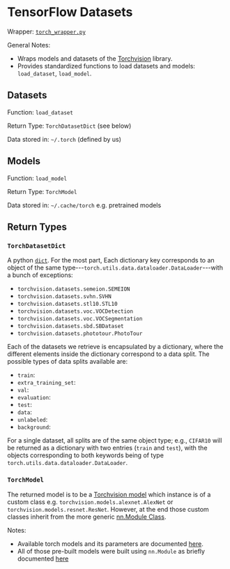 # TensorFlow Datasets

Wrapper: [`torch_wrapper.py`](../../../sotaai/cv/torch_wrapper.py)

General Notes:

- Wraps models and datasets of the
  [Torchvision](https://pytorch.org/docs/stable/torchvision/index.html) library.
- Provides standardized functions to load datasets and models: `load_dataset`,
  `load_model`.

## Datasets

Function: `load_dataset`

Return Type: `TorchDatasetDict` (see below)

Data stored in: `~/.torch` (defined by us)

## Models

Function: `load_model`

Return Type: `TorchModel`

Data stored in: `~/.cache/torch` e.g. pretrained models

## Return Types

### `TorchDatasetDict`

A python
[`dict`](https://docs.python.org/3/tutorial/datastructures.html#dictionaries).
For the most part, Each dictionary key corresponds to an object of the same
type\-\-\-`torch.utils.data.dataloader.DataLoader`\-\-\-with a bunch of exceptions:

- `torchvision.datasets.semeion.SEMEION`
- `torchvision.datasets.svhn.SVHN`
- `torchvision.datasets.stl10.STL10`
- `torchvision.datasets.voc.VOCDetection`
- `torchvision.datasets.voc.VOCSegmentation`
- `torchvision.datasets.sbd.SBDataset`
- `torchvision.datasets.phototour.PhotoTour`

Each of the datasets we retrieve is encapsulated by a dictionary, where the
different elements inside the dictionary correspond to a data split. The
possible types of data splits available are:

- `train`:
- `extra_training_set`:
- `val`:
- `evaluation`:
- `test`:
- `data`:
- `unlabeled`:
- `background`:

For a single dataset, all splits are of the same object type; e.g., `CIFAR10`
will be returned as a dictionary with two entries (`train` and `test`), with the
objects corresponding to both keywords being of type
`torch.utils.data.dataloader.DataLoader`.

### `TorchModel`

The returned model is to be a
[Torchvision model](https://pytorch.org/docs/stable/torchvision/models.html)
which instance is of a custom class
e.g. `torchvision.models.alexnet.AlexNet` or `torchvision.models.resnet.ResNet`.
However, at the end those custom classes inherit from the more generic
[nn.Module Class](https://pytorch.org/docs/stable/generated/torch.nn.Module.html?highlight=nn%20module#torch.nn.Module).

Notes:

- Available torch models and its parameters are documented
  [here](https://pytorch.org/docs/stable/torchvision/models.html).
- All of those pre-built models were built using `nn.Module` as briefly documented
  [here](https://pytorch.org/tutorials/beginner/nn_tutorial.html#refactor-using-nn-module)
